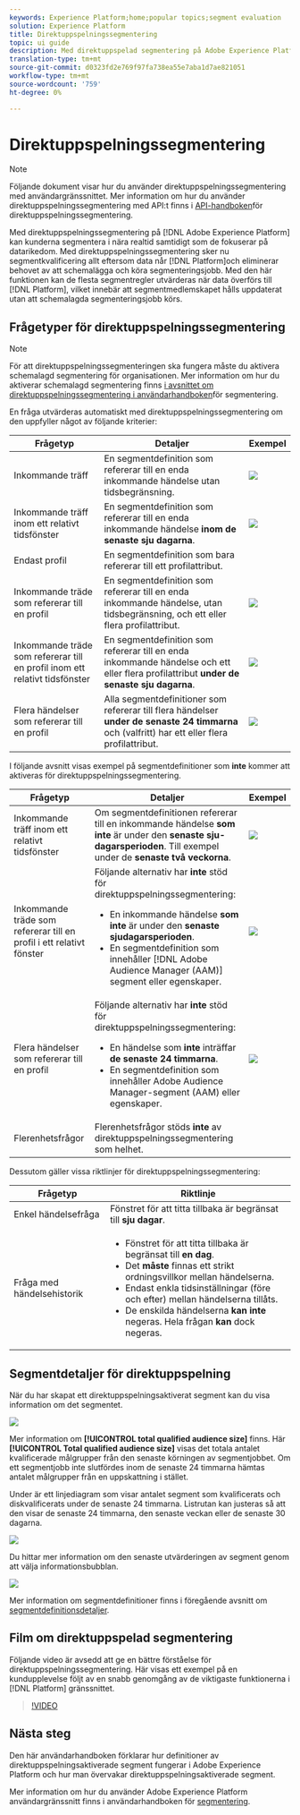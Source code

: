 ```yaml
---
keywords: Experience Platform;home;popular topics;segment evaluation
solution: Experience Platform
title: Direktuppspelningssegmentering
topic: ui guide
description: Med direktuppspelad segmentering på Adobe Experience Platform kan ni segmentera i nära realtid samtidigt som ni fokuserar på datamöjligheter. Med direktuppspelningssegmentering sker nu segmentkvalificering allt eftersom data når plattformen, vilket minskar behovet av att schemalägga och köra segmenteringsjobb. Med den här funktionen kan de flesta segmentregler utvärderas när data överförs till plattformen, vilket innebär att segmentmedlemskapet hålls uppdaterat utan att schemalagda segmenteringsjobb körs.
translation-type: tm+mt
source-git-commit: d0323fd2e769f97fa738ea55e7aba1d7ae821051
workflow-type: tm+mt
source-wordcount: '759'
ht-degree: 0%

---
```



# Direktuppspelningssegmentering

>[!NOTE]
>
>Följande dokument visar hur du använder direktuppspelningssegmentering med användargränssnittet. Mer information om hur du använder direktuppspelningssegmentering med API:t finns i [API-handboken](../api/streaming-segmentation.md)för direktuppspelningssegmentering.

Med direktuppspelningssegmentering på [!DNL Adobe Experience Platform] kan kunderna segmentera i nära realtid samtidigt som de fokuserar på datarikedom. Med direktuppspelningssegmentering sker nu segmentkvalificering allt eftersom data når [!DNL Platform]och eliminerar behovet av att schemalägga och köra segmenteringsjobb. Med den här funktionen kan de flesta segmentregler utvärderas när data överförs till [!DNL Platform], vilket innebär att segmentmedlemskapet hålls uppdaterat utan att schemalagda segmenteringsjobb körs.

## Frågetyper för direktuppspelningssegmentering

>[!NOTE]
>
>För att direktuppspelningssegmenteringen ska fungera måste du aktivera schemalagd segmentering för organisationen. Mer information om hur du aktiverar schemalagd segmentering finns [i avsnittet om direktuppspelningssegmentering i användarhandboken](./overview.md#scheduled-segmentation)för segmentering.

En fråga utvärderas automatiskt med direktuppspelningssegmentering om den uppfyller något av följande kriterier:

| Frågetyp | Detaljer | Exempel |
| ---------- | ------- | ------- |
| Inkommande träff | En segmentdefinition som refererar till en enda inkommande händelse utan tidsbegränsning. | ![](../images/ui/streaming-segmentation/incoming-hit.png) |
| Inkommande träff inom ett relativt tidsfönster | En segmentdefinition som refererar till en enda inkommande händelse **inom de senaste sju dagarna**. | ![](../images/ui/streaming-segmentation/relative-hit-success.png) |
| Endast profil | En segmentdefinition som bara refererar till ett profilattribut. |  |
| Inkommande träde som refererar till en profil | En segmentdefinition som refererar till en enda inkommande händelse, utan tidsbegränsning, och ett eller flera profilattribut. | ![](../images/ui/streaming-segmentation/profile-hit.png) |
| Inkommande träde som refererar till en profil inom ett relativt tidsfönster | En segmentdefinition som refererar till en enda inkommande händelse och ett eller flera profilattribut **under de senaste sju dagarna**. | ![](../images/ui/streaming-segmentation/profile-relative-success.png) |
| Flera händelser som refererar till en profil | Alla segmentdefinitioner som refererar till flera händelser **under de senaste 24 timmarna** och (valfritt) har ett eller flera profilattribut. | ![](../images/ui/streaming-segmentation/event-history-success.png) |

I följande avsnitt visas exempel på segmentdefinitioner som **inte** kommer att aktiveras för direktuppspelningssegmentering.

| Frågetyp | Detaljer | Exempel |
| ---------- | ------- | ------- |
| Inkommande träff inom ett relativt tidsfönster | Om segmentdefinitionen refererar till en inkommande händelse **som inte** är under den **senaste sju-dagarsperioden**. Till exempel under de **senaste två veckorna**. | ![](../images/ui/streaming-segmentation/relative-hit-failure.png) |
| Inkommande träde som refererar till en profil i ett relativt fönster | Följande alternativ har **inte** stöd för direktuppspelningssegmentering:<ul><li>En inkommande händelse **som inte** är under den **senaste sjudagarsperioden**.</li><li>En segmentdefinition som innehåller [!DNL Adobe Audience Manager (AAM)] segment eller egenskaper.</li></ul> | ![](../images/ui/streaming-segmentation/profile-relative-failure.png) |
| Flera händelser som refererar till en profil | Följande alternativ har **inte** stöd för direktuppspelningssegmentering:<ul><li>En händelse som **inte** inträffar **de senaste 24 timmarna**.</li><li>En segmentdefinition som innehåller Adobe Audience Manager-segment (AAM) eller egenskaper.</li></ul> | ![](../images/ui/streaming-segmentation/event-history-failure.png) |
| Flerenhetsfrågor | Flerenhetsfrågor stöds **inte** av direktuppspelningssegmentering som helhet. |  |

Dessutom gäller vissa riktlinjer för direktuppspelningssegmentering:

| Frågetyp | Riktlinje |
| ---------- | -------- |
| Enkel händelsefråga | Fönstret för att titta tillbaka är begränsat till **sju dagar**. |
| Fråga med händelsehistorik | <ul><li>Fönstret för att titta tillbaka är begränsat till **en dag**.</li><li>Det **måste** finnas ett strikt ordningsvillkor mellan händelserna.</li><li>Endast enkla tidsinställningar (före och efter) mellan händelserna tillåts.</li><li>De enskilda händelserna **kan inte** negeras. Hela frågan **kan** dock negeras.</li></ul> |

## Segmentdetaljer för direktuppspelning

När du har skapat ett direktuppspelningsaktiverat segment kan du visa information om det segmentet.

![](../images/ui/streaming-segmentation/monitoring-streaming-segment.png)

Mer information om **[!UICONTROL total qualified audience size]** finns. Här **[!UICONTROL Total qualified audience size]** visas det totala antalet kvalificerade målgrupper från den senaste körningen av segmentjobbet. Om ett segmentjobb inte slutfördes inom de senaste 24 timmarna hämtas antalet målgrupper från en uppskattning i stället.

Under är ett linjediagram som visar antalet segment som kvalificerats och diskvalificerats under de senaste 24 timmarna. Listrutan kan justeras så att den visar de senaste 24 timmarna, den senaste veckan eller de senaste 30 dagarna.

![](../images/ui/streaming-segmentation/monitoring-streaming-segment-graph.png)

Du hittar mer information om den senaste utvärderingen av segment genom att välja informationsbubblan.

![](../images/ui/streaming-segmentation/info-bubble.png)

Mer information om segmentdefinitioner finns i föregående avsnitt om [segmentdefinitionsdetaljer](#segment-details).

## Film om direktuppspelad segmentering

Följande video är avsedd att ge en bättre förståelse för direktuppspelningssegmentering. Här visas ett exempel på en kundupplevelse följt av en snabb genomgång av de viktigaste funktionerna i [!DNL Platform] gränssnittet.

>[!VIDEO](https://video.tv.adobe.com/v/36184?quality=12&learn=on)

## Nästa steg

Den här användarhandboken förklarar hur definitioner av direktuppspelningsaktiverade segment fungerar i Adobe Experience Platform och hur man övervakar direktuppspelningsaktiverade segment.

Mer information om hur du använder Adobe Experience Platform användargränssnitt finns i användarhandboken för [segmentering](./overview.md).